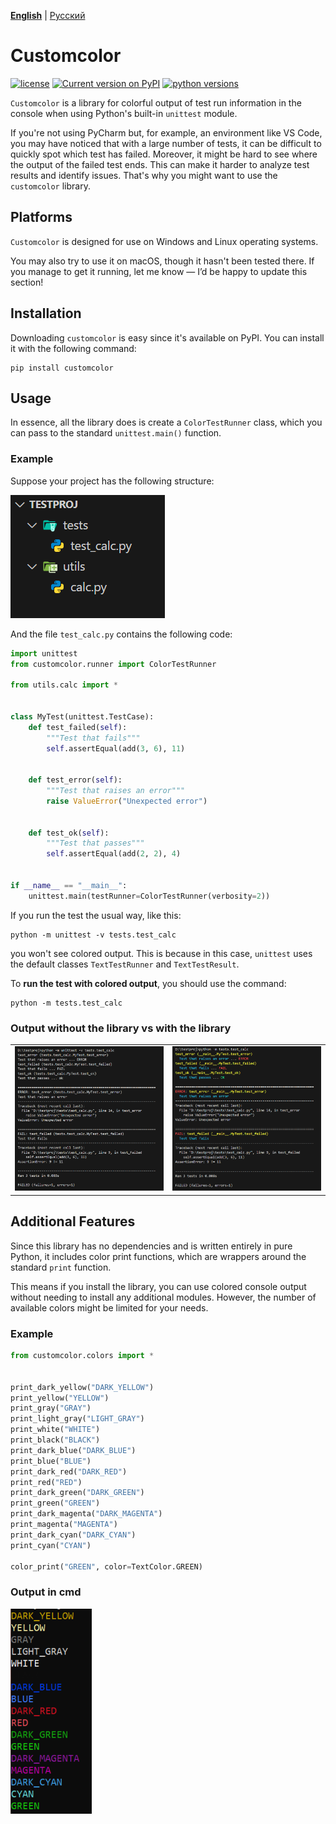 [**English**](README.md) | [Русский](README-ru.md)

# Customcolor

[![license](https://img.shields.io/pypi/l/customcolor.svg)](https://pypi.org/project/customcolor/)
[![Current version on PyPI](http://img.shields.io/pypi/v/customcolor.svg)](https://pypi.org/project/customcolor/)
[![python versions](https://img.shields.io/pypi/pyversions/customcolor.svg)](https://pypi.org/project/customcolor/)

```Customcolor``` is a library for colorful output of test run information in the console when using Python's built-in ```unittest``` module.

If you're not using PyCharm but, for example, an environment like VS Code, you may have noticed that with a large number of tests, it can be difficult to quickly spot which test has failed. Moreover, it might be hard to see where the output of the failed test ends. This can make it harder to analyze test results and identify issues. That's why you might want to use the ```customcolor``` library.

## Platforms

```Customcolor``` is designed for use on Windows and Linux operating systems.

You may also try to use it on macOS, though it hasn't been tested there. If you manage to get it running, let me know — I’d be happy to update this section!

## Installation

Downloading ```customcolor``` is easy since it's available on PyPI. You can install it with the following command:

```console
pip install customcolor
```

## Usage

In essence, all the library does is create a ```ColorTestRunner``` class, which you can pass to the standard ```unittest.main()``` function.

### Example

Suppose your project has the following structure:

![](img/testproj.png)

And the file ```test_calc.py``` contains the following code:

```py
import unittest
from customcolor.runner import ColorTestRunner

from utils.calc import *


class MyTest(unittest.TestCase):
    def test_failed(self):
        """Test that fails"""
        self.assertEqual(add(3, 6), 11)


    def test_error(self):
        """Test that raises an error"""
        raise ValueError("Unexpected error")


    def test_ok(self):
        """Test that passes"""
        self.assertEqual(add(2, 2), 4)


if __name__ == "__main__":
    unittest.main(testRunner=ColorTestRunner(verbosity=2))
```

If you run the test the usual way, like this:

```console
python -m unittest -v tests.test_calc
```

you won't see colored output. This is because in this case, ```unittest``` uses the default classes ```TextTestRunner``` and ```TextTestResult```.

To **run the test with colored output**, you should use the command:

```console
python -m tests.test_calc
```

### Output without the library vs with the library

|   |   |
|---|---|
|<img src="img/en-old.png" width="350">|<img src="img/en-new.png" width="350">|


## Additional Features

Since this library has no dependencies and is written entirely in pure Python, it includes color print functions, which are wrappers around the standard ```print``` function.

This means if you install the library, you can use colored console output without needing to install any additional modules. However, the number of available colors might be limited for your needs.

### Example

```py
from customcolor.colors import *


print_dark_yellow("DARK_YELLOW")
print_yellow("YELLOW")
print_gray("GRAY")
print_light_gray("LIGHT_GRAY")
print_white("WHITE")
print_black("BLACK")
print_dark_blue("DARK_BLUE")
print_blue("BLUE")
print_dark_red("DARK_RED")
print_red("RED")
print_dark_green("DARK_GREEN")
print_green("GREEN")
print_dark_magenta("DARK_MAGENTA")
print_magenta("MAGENTA")
print_dark_cyan("DARK_CYAN")
print_cyan("CYAN")

color_print("GREEN", color=TextColor.GREEN)
```

### Output in cmd

<img src="img/print_func.png" width="130">

